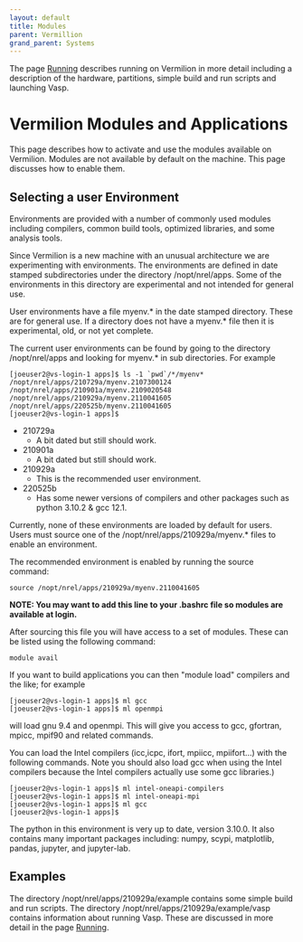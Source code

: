 ```yaml
---
layout: default
title: Modules
parent: Vermillion
grand_parent: Systems
---
```


The page [Running](./running.md) describes running on Vermilion in more detail including a description of the hardware, partitions, simple build and run scripts and launching Vasp.

# Vermilion Modules and Applications
This page describes how to activate and use the modules available on Vermilion. Modules are not available by default on the machine.  This page discusses how to enable them.


## Selecting a user Environment 
Environments are provided with a number of commonly used modules including compilers, common build tools, optimized libraries, and some analysis tools. 

Since Vermilion is a new machine with an unusual architecture we are experimenting with environments. The environments are defined in date stamped subdirectories under the directory /nopt/nrel/apps.  Some of the environments in this directory are experimental and not intended for general use.   

User environments have a file myenv.\* in the date stamped directory.  These are for general use.  If a directory does not have a myenv.\* file then it is experimental, old, or not yet complete.  

The current user environments can be found by going to the directory /nopt/nrel/apps and looking for 
myenv.\* in sub directories.  For example

```
[joeuser2@vs-login-1 apps]$ ls -1 `pwd`/*/myenv*
/nopt/nrel/apps/210729a/myenv.2107300124
/nopt/nrel/apps/210901a/myenv.2109020548
/nopt/nrel/apps/210929a/myenv.2110041605
/nopt/nrel/apps/220525b/myenv.2110041605
[joeuser2@vs-login-1 apps]$ 
```

* 210729a
    * 	A bit dated but still should work.
* 210901a
    * 	A bit dated but still should work.
* 210929a
    * 	This is the recommended user environment.
* 220525b
    * 	Has some newer versions of compilers and other packages such as python 3.10.2 & gcc 12.1.



Currently, none of these environments are loaded by default for users.  Users must source one of the  /nopt/nrel/apps/210929a/myenv.\* files to enable an environment.  

The recommended environment is enabled by running the source command:


```
source /nopt/nrel/apps/210929a/myenv.2110041605
```

**NOTE:  You may want to add this line to your .bashrc file so modules are available at login.**

After sourcing this file you will have access to a set of modules. These can be listed using the following command:

```
module avail 
```

If you want to build applications you can then "module load" compilers and the like; for example

```
[joeuser2@vs-login-1 apps]$ ml gcc
[joeuser2@vs-login-1 apps]$ ml openmpi
```

will load gnu 9.4 and openmpi.  This will give you access to gcc, gfortran, mpicc, mpif90 and related commands.

You can load the Intel compilers (icc,icpc, ifort, mpiicc, mpiifort...) with the following commands.  Note you should also load gcc when using the Intel compilers because the Intel compilers actually use some gcc libraries.)

```
[joeuser2@vs-login-1 apps]$ ml intel-oneapi-compilers
[joeuser2@vs-login-1 apps]$ ml intel-oneapi-mpi
[joeuser2@vs-login-1 apps]$ ml gcc
[joeuser2@vs-login-1 apps]$ 
```

The python in this environment is very up to date, version 3.10.0.  It also contains many important packages including: numpy, scypi, matplotlib, pandas, jupyter, and jupyter-lab.

## Examples

The directory /nopt/nrel/apps/210929a/example contains some simple build and run scripts.  The directory /nopt/nrel/apps/210929a/example/vasp contains information about running Vasp.  These are discussed in more detail in the page [Running](./running.md).

